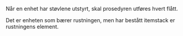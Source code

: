 Når en enhet har støvlene utstyrt, skal prosedyren utføres hvert flått.

Det er enheten som bærer rustningen, men har bestått itemstack er rustningens element.